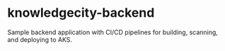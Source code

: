 # knowledgecity-backend

Sample backend application with CI/CD pipelines for building, scanning, and deploying to AKS.
